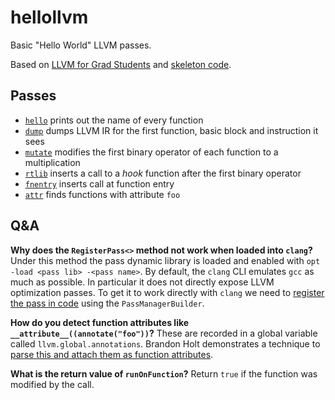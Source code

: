 # hellollvm

Basic "Hello World" LLVM passes.

Based on [LLVM for Grad
Students](https://www.cs.cornell.edu/~asampson/blog/llvm.html) and [skeleton
code](https://github.com/sampsyo/llvm-pass-skeleton).

## Passes

* [`hello`](hello.cc) prints out the name of every function
* [`dump`](dump.cc) dumps LLVM IR for the first function, basic block and instruction it sees
* [`mutate`](mutate.cc) modifies the first binary operator of each function to a multiplication
* [`rtlib`](rtlib.cc) inserts a call to a _hook_ function after the first binary operator
* [`fnentry`](fnentry.cc) inserts call at function entry
* [`attr`](attr.cc) finds functions with attribute `foo`

## Q&A

**Why does the `RegisterPass<>` method not work when loaded into `clang`?** Under this method the pass dynamic library is loaded and enabled with `opt -load <pass lib> -<pass name>`. By default, the `clang` CLI emulates `gcc` as much as possible. In particular it does not directly expose LLVM optimization passes. To get it to work directly with `clang` we need to [register the pass in code](http://www.cs.cornell.edu/~asampson/blog/clangpass.html) using the `PassManagerBuilder`.

**How do you detect function attributes like `__attribute__((annotate("foo"))`?** These are recorded in a global variable called `llvm.global.annotations`. Brandon Holt demonstrates a technique to [parse this and attach them as function attributes](http://bholt.org/posts/llvm-quick-tricks.html).

**What is the return value of `runOnFunction`?** Return `true` if the function was modified by the call.